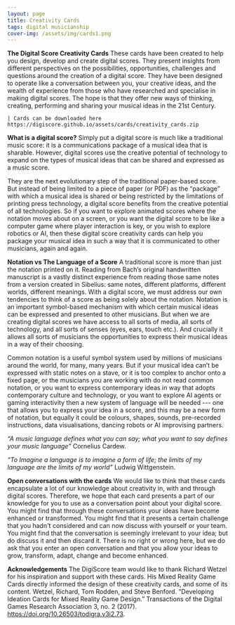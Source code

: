 ```yaml
---
layout: page
title: Creativity Cards
tags: digital musicianship
cover-img: /assets/img/cards1.png
---
```


**The Digital Score Creativity Cards**
These cards have been created to help you design, develop and create digital scores. They present insights from 
different perspectives on the possibilities, opportunities, challenges and questions around the creation of a digital score. 
They have been designed to operate like a conversation between you, your creative ideas, and the wealth of experience from 
those who have researched and specialise in making digital scores. The hope is that they offer new ways of thinking, 
creating, performing and sharing your musical ideas in the 21st Century.

    | Cards can be downloaded here https://digiscore.github.io/assets/cards/creativity_cards.zip

**What is a digital score?**
Simply put a digital score is much like a traditional music score: it is a communications package of a musical idea 
that is sharable. However, digital scores use the creative potential of technology to expand on the types of musical 
ideas that can be shared and expressed as a music score. 

They are the next evolutionary step of the traditional paper-based score. But instead of being limited to a piece of 
paper (or PDF) as the “package” with which a musical idea is shared or being restricted by the limitations of printing 
press technology, a digital score benefits from the creative potential of all technologies. So if you want to explore 
animated scores where the notation moves about on a screen, or you want the digital score to be like a computer game 
where player interaction is key, or you wish to explore robotics or AI, then these digital score creativity cards can 
help you package your musical idea in such a way that it is communicated to other musicians, again and again. 

**Notation vs The Language of a Score**
A traditional score is more than just the notation printed on it. Reading from Bach’s original handwritten manuscript is 
a vastly distinct experience from reading those same notes from a version created in Sibelius: same notes, different 
platforms, different worlds, different meanings. With a digital score, we must address our own tendencies to think of a 
score as being solely about the notation. Notation is an important symbol-based mechanism with which certain musical 
ideas can be expressed and presented to other musicians. But when we are creating digital scores we have access to all 
sorts of media, all sorts of technology, and all sorts of senses (eyes, ears, touch etc.). And crucially it allows all 
sorts of musicians the opportunities to express their musical ideas in a way of their choosing. 

Common notation is a useful symbol system used by millions of musicians around the world, for many, many years. But if 
your musical idea can’t be expressed with static notes on a stave, or it is too complex to anchor onto a fixed page, or 
the musicians you are working with do not read common notation, or you want to express contemporary ideas in way that 
adopts contemporary culture and technology, or you want to explore AI agents or gaming interactivity then a new system 
of language will be needed --- one that allows you to express your idea in a score, and this may be a new form of 
notation, but equally it could be colours, shapes, sounds, pre-recorded instructions, data visualisations, dancing 
robots or AI improvising partners. 

*“A music language defines what you can say; what you want to say defines your music language”* Cornelius Cardew.

*“To Imagine a language is to imagine a form of life; the limits of my language are the limits of my world”* Ludwig Wittgenstein.

**Open conversations with the cards**
We would like to think that these cards encapsulate a lot of our knowledge about creativity in, with and through digital 
scores. Therefore, we hope that each card presents a part of our knowledge for you to use as a conversation point about 
your digital score. You might find that through these conversations your ideas have become enhanced or transformed. You 
might find that it presents a certain challenge that you hadn't considered and can now discuss with yourself or your team. 
You might find that the conversation is seemingly irrelevant to your idea; but do discuss it and then discard it. There 
is no right or wrong here, but we do ask that you enter an open conversation and that you allow your ideas to grow, 
transform, adapt, change and become enhanced.

**Acknowledgements**
The DigiScore team would like to thank Richard Wetzel for his inspiration and support with these cards. His Mixed 
Reality Game Cards directly informed the design of these creativity cards, and some of its content. Wetzel, Richard, 
Tom Rodden, and Steve Benford. “Developing Ideation Cards for Mixed Reality Game Design.” Transactions of the Digital 
Games Research Association 3, no. 2 (2017). https://doi.org/10.26503/todigra.v3i2.73.

